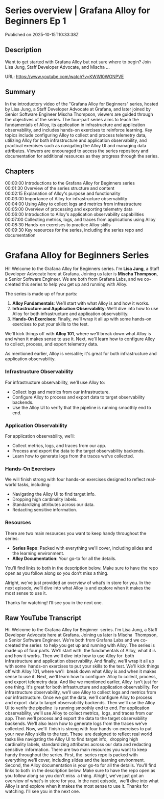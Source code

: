 # Series overview | Grafana Alloy for Beginners Ep 1

Published on 2025-10-15T10:33:38Z

## Description

Want to get started with Grafana Alloy but not sure where to begin? Join Lisa Jung, Staff Developer Advocate, and Mischa ...

URL: https://www.youtube.com/watch?v=KWWI0WONPVE

## Summary

In the introductory video of the "Grafana Alloy for Beginners" series, hosted by Lisa Jung, a Staff Developer Advocate at Grafana, and later joined by Senior Software Engineer Mischa Thompson, viewers are guided through the objectives of the series. The four-part series aims to teach the fundamentals of Alloy, its application in infrastructure and application observability, and includes hands-on exercises to reinforce learning. Key topics include configuring Alloy to collect and process telemetry data, utilizing Alloy for both infrastructure and application observability, and practical exercises such as navigating the Alloy UI and managing data attributes. Viewers are encouraged to access the series repository and documentation for additional resources as they progress through the series.

## Chapters

00:00:00 Introductions to the Grafana Alloy for Beginners series  
00:01:30 Overview of the series structure and content  
00:02:15 Explanation of Alloy's purpose and functionality  
00:03:00 Importance of Alloy for infrastructure observability  
00:04:00 Using Alloy to collect logs and metrics from infrastructure  
00:05:00 Overview of processing and exporting telemetry data  
00:06:00 Introduction to Alloy's application observability capabilities  
00:07:00 Collecting metrics, logs, and traces from applications using Alloy  
00:08:30 Hands-on exercises to practice Alloy skills  
00:09:30 Key resources for the series, including the series repo and documentation  

# Grafana Alloy for Beginners Series

Hi! Welcome to the Grafana Alloy for Beginners series. I'm **Lisa Jung**, a Staff Developer Advocate here at Grafana. Joining us later is **Mischa Thompson**, a Senior Software Engineer. We are both from Grafana Labs, and we co-created this series to help you get up and running with Alloy.

The series is made up of four parts:
1. **Alloy Fundamentals**: We’ll start with what Alloy is and how it works.
2. **Infrastructure and Application Observability**: We’ll dive into how to use Alloy for both infrastructure and application observability.
3. **Hands-On Exercises**: Finally, we’ll wrap it all up with some hands-on exercises to put your skills to the test.

We'll kick things off with **Alloy 101**, where we'll break down what Alloy is and when it makes sense to use it. Next, we’ll learn how to configure Alloy to collect, process, and export telemetry data. 

As mentioned earlier, Alloy is versatile; it's great for both infrastructure and application observability.

### Infrastructure Observability
For infrastructure observability, we'll use Alloy to:
- Collect logs and metrics from our infrastructure.
- Configure Alloy to process and export data to target observability backends.
- Use the Alloy UI to verify that the pipeline is running smoothly end to end.

### Application Observability
For application observability, we’ll:
- Collect metrics, logs, and traces from our app.
- Process and export the data to the target observability backends.
- Learn how to generate logs from the traces we’ve collected.

### Hands-On Exercises
We will finish strong with four hands-on exercises designed to reflect real-world tasks, including:
- Navigating the Alloy UI to find target info.
- Dropping high cardinality labels.
- Standardizing attributes across our data.
- Redacting sensitive information.

### Resources
There are two main resources you want to keep handy throughout the series:
- **Series Repo**: Packed with everything we'll cover, including slides and the learning environment.
- **Alloy Documentation**: Your go-to for all the details.

You’ll find links to both in the description below. Make sure to have the repo open as you follow along so you don’t miss a thing.

Alright, we’ve just provided an overview of what’s in store for you. In the next episode, we’ll dive into what Alloy is and explore when it makes the most sense to use it. 

Thanks for watching! I’ll see you in the next one.

## Raw YouTube Transcript

Hi. Welcome to the Grafana Alloy for Beginner 
series. I'm Lisa Jung, a Staff Developer Advocate here at Grafana. Joining us later is Mischa 
Thompson, a Senior Software Engineer. We're both from Grafana Labs and we co-created the series 
to help you get up and running with Alloy. The series is made up of four parts. We'll start with 
the fundamentals of Alloy, what it is and how it works. Then we'll dive into how to use Alloy for 
both infrastructure and application observability. And finally, we'll wrap it all up with some 
hands-on exercises to put your skills to the test. We'll kick things off with Alloy 101, where we'll 
break down what Alloy is and when it makes sense to use it. Next, we'll learn how to configure 
Alloy to collect, process, and export telemetry data. And like we mentioned earlier, Alloy 
isn't just for one thing. It's great for both infrastructure and application observability.
For infrastructure observability, we'll use Alloy to collect logs and metrics from 
our infrastructure. Once we got the data, we'll configure Alloy to process and export 
data to target observability backends. Then we'll use the Alloy UI to verify the pipeline 
is running smoothly end to end. For application observability, we'll use Alloy to collect metrics, 
logs, and traces from our app. Then we'll process and export the data to the target observability 
backends. We'll also learn how to generate logs from the traces we've collected. Now, we'll 
finish is strong with four hands-on exercises to put your new Alloy skills to the test. These 
are designed to reflect real world tasks like navigating the Alloy UI to find target info, 
dropping high cardinality labels, standardizing attributes across our data and redacting sensitive 
information. There are two main resources you want to keep handy throughout the series. First, the 
series repo is packed with everything we'll cover, including slides and the learning environment. 
Second, the Alloy documentation is your go-to for all the details. You'll find links to both 
in the description below. Make sure to have the repo open as you follow along so you don't miss 
a thing. Alright, we've just got an overview of what's in store for you. In the next episode, 
we'll dive into what Alloy is and explore when it makes the most sense to use it. Thanks for 
watching. I'll see you in the next one.

